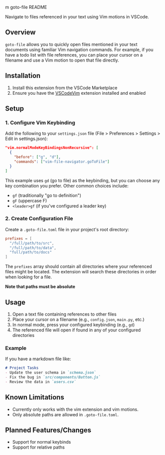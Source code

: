 m goto-file README

Navigate to files referenced in your text using Vim motions in VSCode.

## Overview

`goto-file` allows you to quickly open files mentioned in your text documents using familiar Vim navigation commands. For example, if you have a todo list with file references, you can place your cursor on a filename and use a Vim motion to open that file directly.

## Installation

1. Install this extension from the VSCode Marketplace
2. Ensure you have the [VSCodeVim](https://marketplace.visualstudio.com/items?itemName=vscodevim.vim) extension installed and enabled

## Setup

### 1. Configure Vim Keybinding

Add the following to your `settings.json` file (File > Preferences > Settings > Edit in settings.json):

```json
"vim.normalModeKeyBindingsNonRecursive": [
  {
    "before": ["g", "d"],
    "commands": ["vim-file-navigator.goToFile"]
  }
]
```

This example uses `gd` (go to file) as the keybinding, but you can choose any key combination you prefer. Other common choices include:
- `gf` (traditionally "go to definition")
- `gF` (uppercase F)
- `<leader>gf` (if you've configured a leader key)

### 2. Create Configuration File

Create a `.goto-file.toml` file in your project's root directory:

```toml
prefixes = [
  "/full/path/to/src",
  "/full/path/to/data",
  "full/path/to/docs"
]
```

The `prefixes` array should contain all directories where your referenced files might be located. The extension will search these directories in order when looking for a file.

**Note that paths must be absolute**

## Usage

1. Open a text file containing references to other files
2. Place your cursor on a filename (e.g., `config.json`, `main.py`, etc.)
3. In normal mode, press your configured keybinding (e.g., `gd`)
4. The referenced file will open if found in any of your configured directories

### Example

If you have a markdown file like:

```markdown
# Project Tasks
- Update the user schema in `schema.json`
- Fix the bug in `src/components/Button.js`
- Review the data in `users.csv`
```

## Known Limitations

- Currently only works with the vim extension and vim motions.
- Only absolute paths are allowed in `.goto-file.toml`.

## Planned Features/Changes

- Support for normal keybinds
- Support for relative paths